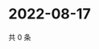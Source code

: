 # 2022-08-17

共 0 条

<!-- BEGIN WEIBO -->
<!-- 最后更新时间 Wed Aug 17 2022 20:09:34 GMT+0800 (China Standard Time) -->

<!-- END WEIBO -->

